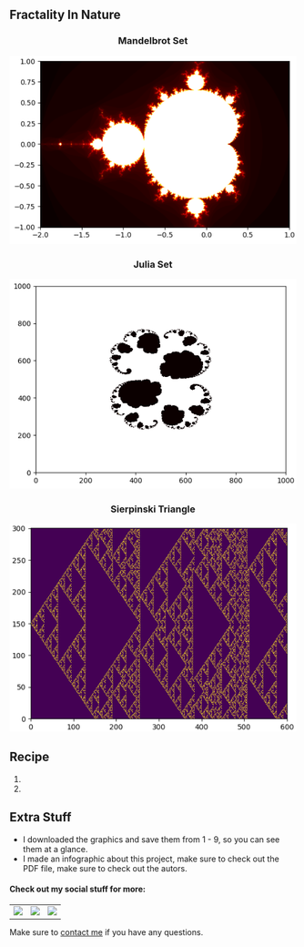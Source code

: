 ## Fractality In Nature

<h3 align="center">Mandelbrot Set</h3>
<p align="center"> <img src = "/Extra_Stuff/Mandelbrot.png" width = 550> </p>

<h3 align="center">Julia Set</h3>
<p align="center"> <img src = "/Extra_Stuff/Julia.png" width = 550> </p>

<h3 align="center">Sierpinski Triangle</h3>
<p align="center"> <img src = "/Extra_Stuff/Sierpinski.png" width = 550> </p>

<h2 align="left">Recipe</h2>

1.
2.

<h2 align="left">Extra Stuff</h3>

- I downloaded the graphics and save them from 1 - 9, so you can see them at a glance.
- I made an infographic about this project, make sure to check out the PDF file, make sure to check out the autors.

#### Check out my social stuff for more:


<table>
    <tbody>
        <tr>
            </a></td>
            <td><a href="https://www.linkedin.com/in/hibrantapia/">
            <img height="50" src="https://www.vectorlogo.zone/logos/linkedin/linkedin-ar21.svg" />
            </a></td>
            <td><a href="https://twitter.com/HibranTapia">
            <img height="50" src="https://www.vectorlogo.zone/logos/twitter/twitter-ar21.svg" />
            </a></td>
            <td><a href="https://medium.com/@hibrantapia">
            <img height="50" src="https://www.vectorlogo.zone/logos/medium/medium-ar21.svg" />
            </a></td>
        </tr>
    </tbody>
</table>

Make sure to [contact me](https://github.com/hibrantapia) if you have any questions.

